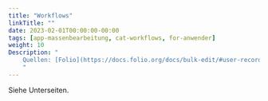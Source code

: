```yaml
---
title: "Workflows"
linkTitle: ""
date: 2023-02-01T00:00:00-00:00
tags: [app-massenbearbeitung, cat-workflows, for-anwender]
weight: 10
Description: "
    Quellen: [Folio](https://docs.folio.org/docs/bulk-edit/#user-records) <!-- & [GBV](https://info.gebev.de/display/FOLIOGBVEXTERN/Workflows+Massenbearbeitung) -->
    "
---
```


Siehe Unterseiten.
